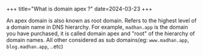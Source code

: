 +++
title="What is domain apex ?"
date=2024-03-23
+++

An apex domain is also known as root domain. Refers to the highest level of a domain name in DNS hierarchy. For example, `madhan.app` is the domain you have purchased, it is called domain apex and "root" of the hierarchy of domain names. All other considered as sub domains(eg: `www.madhan.app`, `blog.madhan.app`, ..etc)
